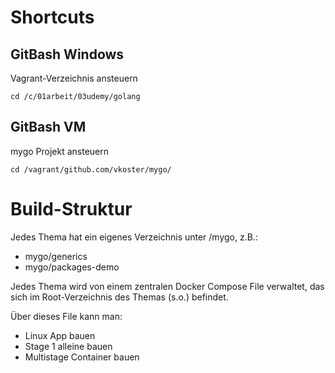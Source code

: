 # Shortcuts
## GitBash Windows
Vagrant-Verzeichnis ansteuern
````
cd /c/01arbeit/03udemy/golang
````
## GitBash VM
mygo Projekt ansteuern
````
cd /vagrant/github.com/vkoster/mygo/
````
# Build-Struktur
Jedes Thema hat ein eigenes Verzeichnis unter /mygo, z.B.:
- mygo/generics
- mygo/packages-demo

Jedes Thema wird von einem zentralen Docker Compose File verwaltet, das sich im Root-Verzeichnis 
des Themas (s.o.) befindet.

Über dieses File kann man:
- Linux App bauen
- Stage 1 alleine bauen
- Multistage Container bauen